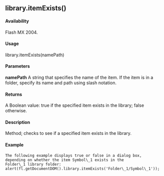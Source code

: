 ## library.itemExists()

#### Availability

Flash MX 2004.

#### Usage

library.itemExists(namePath)

#### Parameters

**namePath** A string that specifies the name of the item. If the item is in a folder, specify its name and path using slash notation.

#### Returns

A Boolean value: true if the specified item exists in the library; false otherwise.

#### Description

Method; checks to see if a specified item exists in the library.

#### Example

```
The following example displays true or false in a dialog box, depending on whether the item Symbol\_1 exists in the
Folder\_1 library folder:
alert(fl.getDocumentDOM().library.itemExists('Folder\_1/Symbol\_1'));

```